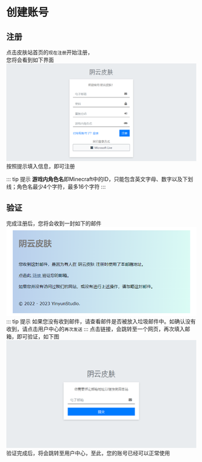 # 创建账号

## 注册
点击皮肤站首页的`现在注册`开始注册，<br>
您将会看到如下界面
![注册界面](./1.png)
按照提示填入信息，即可注册

::: tip 提示
**游戏内角色名**即Minecraft中的ID，只能包含英文字母、数字以及下划线；角色名最少4个字符，最多16个字符
:::

## 验证
完成注册后，您将会收到一封如下的邮件
![验证邮件](./2.png)
::: tip 提示
如果您没有收到邮件，请查看邮件是否被放入垃圾邮件中。如确认没有收到，请点击用户中心的`再次发送`
:::
点击链接，会跳转至一个网页，再次填入邮箱，即可验证，如下图
![验证界面](./3.png)
验证完成后，将会跳转至用户中心，至此，您的账号已经可以正常使用